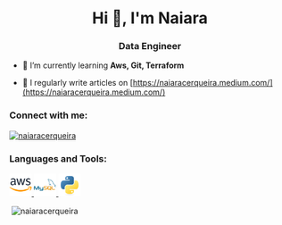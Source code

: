 <h1 align="center">Hi 👋, I'm Naiara</h1>
<h3 align="center">Data Engineer</h3>

- 🌱 I’m currently learning **Aws, Git, Terraform**

- 📝 I regularly write articles on [https://naiaracerqueira.medium.com/](https://naiaracerqueira.medium.com/)

<h3 align="left">Connect with me:</h3>
<p align="left">
<a href="https://linkedin.com/in/naiaracerqueira" target="blank"><img align="center" src="https://raw.githubusercontent.com/rahuldkjain/github-profile-readme-generator/master/src/images/icons/Social/linked-in-alt.svg" alt="naiaracerqueira" height="30" width="40" /></a>
</p>

<h3 align="left">Languages and Tools:</h3>
<p align="left"> <a href="https://aws.amazon.com" target="_blank" rel="noreferrer"> <img src="https://raw.githubusercontent.com/devicons/devicon/master/icons/amazonwebservices/amazonwebservices-original-wordmark.svg" alt="aws" width="40" height="40"/> </a> <a href="https://www.mysql.com/" target="_blank" rel="noreferrer"> <img src="https://raw.githubusercontent.com/devicons/devicon/master/icons/mysql/mysql-original-wordmark.svg" alt="mysql" width="40" height="40"/> </a> <a href="https://pandas.pydata.org/" target="_blank" rel="noreferrer"> <img src="https://raw.githubusercontent.com/devicons/devicon/master/icons/python/python-original.svg" alt="python" width="40" height="40"/> </a> <a href="https://scikit-learn.org/" target="_blank" rel="noreferrer"> </a> </p>

<p>&nbsp;<img align="center" src="https://github-readme-stats.vercel.app/api?username=naiaracerqueira&show_icons=true&locale=en" alt="naiaracerqueira" /></p>
